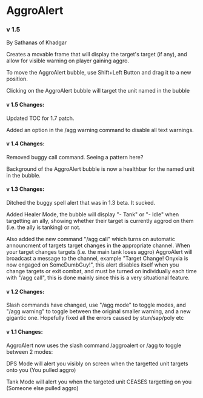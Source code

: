 

# AggroAlert
### v 1.5
By Sathanas of Khadgar

Creates a movable frame that will display the target's target (if any), and allow for 
visible warning on player gaining aggro.

To move the AggroAlert bubble, use Shift+Left Button and drag it to a new position.

Clicking on the AggroAlert bubble will target the unit named in the bubble

#### v 1.5 Changes:

Updated TOC for 1.7 patch.

Added an option in the /agg warning command to disable all text warnings.


#### v 1.4 Changes:

Removed buggy call command. Seeing a pattern here?

Background of the AggroAlert bubble is now a healthbar for the named unit in the bubble.


#### v 1.3 Changes:

Ditched the buggy spell alert that was in 1.3 beta. It sucked. 

Added Healer Mode, the bubble will display "- Tank" or "- Idle" when targetting an ally, showing whether their target is currently aggrod on them (i.e. the ally is tanking) or not. 

Also added the new command "/agg call" which turns on automatic announcment of targets target changes in the appropriate channel. When your target changes targets (i.e. the main tank loses aggro) AggroAlert will broadcast a message to the channel, example "Target Change! Onyxia is now engaged on SomeDumbGuy!", this alert disables itself when you change targets or exit combat, and must be turned on individually each time with "/agg call", this is done mainly since this is a very situational feature.


#### v 1.2 Changes:
Slash commands have changed, use "/agg mode" to toggle modes, and "/agg warning" to toggle between the original smaller warning, and a new gigantic one. Hopefully fixed all the errors caused by stun/sap/poly etc


#### v 1.1 Changes:
AggroAlert now uses the slash command /aggroalert or /agg to toggle between 2 modes: 

DPS Mode will alert you visibly on screen when the targetted unit targets onto you (You pulled aggro) 

Tank Mode will alert you when the targeted unit CEASES targetting on you (Someone else pulled aggro)
